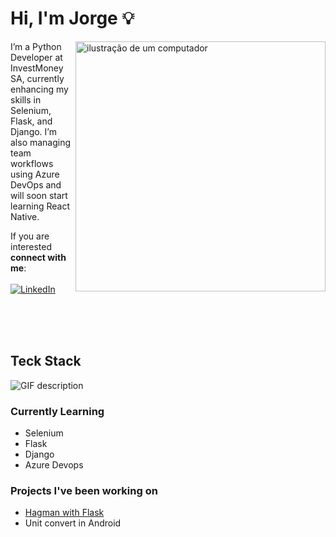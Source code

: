 <h1>Hi, I'm Jorge 💡</h1>

<img src="https://raw.githubusercontent.com/MicaelliMedeiros/micaellimedeiros/master/image/computer-illustration.png" alt="ilustração de um computador" min-width="400px" max-width="400px" width="400px" align="right">

I’m a Python Developer at InvestMoney SA, currently enhancing my skills in Selenium, Flask, and Django. I’m also managing team workflows using Azure DevOps and will soon start learning React Native.

If you are interested **connect with me**: <br><br>
[![LinkedIn](https://img.shields.io/badge/linkedin-%230077B5.svg?style=for-the-badge&logo=linkedin&logoColor=white)](https://www.linkedin.com/in/jorge-samuel-teixeira-jord%C3%A3o-792b381ab/)

<br/>
<br/>
<br/>

<h2>Teck Stack</h2> 
<picture>
  <source media="(prefers-color-scheme: dark)" srcset="./Skills_Animation_Dark.gif">
  <source media="(prefers-color-scheme: light)" srcset="./Skills_Animation_White.gif">
  <img align="left" alt="GIF description" src="./Skills_Animation_White.gif">
</picture>
<br />

<h3>Currently Learning</h3>
<ul align="left">
  <li>Selenium</li>
  <li>Flask</li>
  <li>Django</li>
  <li>Azure Devops</li>
</ul>

<h3 align="left">Projects I've been working on</h3>
<ul align="left">
  <li><a href="https://github.com/JorgeSTJordao/hangman-python">Hagman with Flask</a></li>
  <li><a href="https://github.com/JorgeSTJordao/unit-converter" style="text-decoration:none;">Unit convert in Android</a></li>
</ul>

<br>
<br>
<br>
<br>
<br>
<br>
<br>
